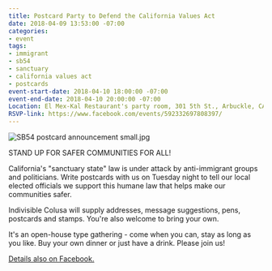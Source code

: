 ```yaml
---
title: Postcard Party to Defend the California Values Act
date: 2018-04-09 13:53:00 -07:00
categories:
- event
tags:
- immigrant
- sb54
- sanctuary
- california values act
- postcards
event-start-date: 2018-04-10 18:00:00 -07:00
event-end-date: 2018-04-10 20:00:00 -07:00
Location: El Mex-Kal Restaurant's party room, 301 5th St., Arbuckle, CA
RSVP-link: https://www.facebook.com/events/592332697808397/
---
```


![SB54 postcard announcement small.jpg](/uploads/SB54%20postcard%20announcement%20small.jpg)

STAND UP FOR SAFER COMMUNITIES FOR ALL!

California's "sanctuary state" law is under attack by anti-immigrant groups and politicians. Write postcards with us on Tuesday night to tell our local elected officials we support this humane law that helps make our communities safer.

Indivisible Colusa will supply addresses, message suggestions, pens, postcards and stamps. You're also welcome to bring your own.

It's an open-house type gathering - come when you can, stay as long as you like. Buy your own dinner or just have a drink. Please join us!

[Details also on Facebook.](https://www.facebook.com/events/592332697808397) 